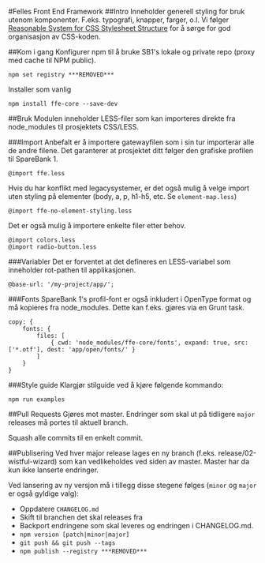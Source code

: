 #Felles Front End Framework
##Intro
Inneholder generell styling for bruk utenom komponenter. F.eks. typografi, knapper, farger, o.l. Vi følger
[Reasonable System for CSS Stylesheet Structure](https://github.com/rstacruz/rscss) for å sørge for god organisasjon av CSS-koden.

##Kom i gang
Konfigurer npm til å bruke SB1's lokale og private repo (proxy med cache til NPM public).

    npm set registry ***REMOVED***

Installer som vanlig

    npm install ffe-core --save-dev

##Bruk
Modulen inneholder LESS-filer som kan importeres direkte fra node_modules til prosjektets CSS/LESS.

###Import
Anbefalt er å importere gatewayfilen som i sin tur importerar alle de andre filene. Det garanterer at prosjektet ditt følger den grafiske profilen til SpareBank 1.

    @import ffe.less

Hvis du har konflikt med legacysystemer, er det også mulig å velge import uten styling på elementer (body, a, p, h1-h5, etc. Se `element-map.less`)

    @import ffe-no-element-styling.less

Det er også mulig å importere enkelte filer etter behov.

    @import colors.less
    @import radio-button.less

###Variabler
Det er forventet at det defineres en LESS-variabel som inneholder rot-pathen til applikasjonen.

    @base-url: '/my-project/app/';

###Fonts
SpareBank 1's profil-font er også inkludert i OpenType format og må kopieres fra node_modules.
Dette kan f.eks. gjøres via en Grunt task.

    copy: {
        fonts: {
            files: [
                { cwd: 'node_modules/ffe-core/fonts', expand: true, src: ['*.otf'], dest: 'app/open/fonts/' }
            ]
        }
    }

###Style guide
Klargjør stilguide ved å kjøre følgende kommando:

    npm run examples

##Pull Requests
Gjøres mot master. Endringer som skal ut på tidligere `major` releases må portes til aktuell branch.

Squash alle commits til en enkelt commit.

##Publisering
Ved hver major release lages en ny branch (f.eks. release/02-wistful-wizard) som kan vedlikeholdes ved siden av master. Master har da kun ikke lanserte endringer.

Ved lansering av ny versjon må i tillegg disse stegene følges (`minor` og `major` er også gyldige valg):

- Oppdatere `CHANGELOG.md`
- Skift til branchen det skal releases fra
- Backport endringene som skal leveres og endringen i CHANGELOG.md.
- `npm version [patch|minor|major]`
- `git push && git push --tags`
- `npm publish --registry ***REMOVED***`
